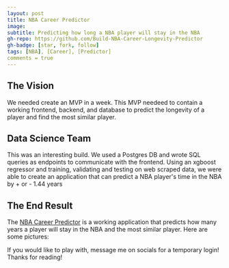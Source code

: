 ```yaml
---
layout: post
title: NBA Career Predictor
image:
subtitle: Predicting how long a NBA player will stay in the NBA 
gh-repo: https://github.com/Build-NBA-Career-Longevity-Predictor
gh-badge: [star, fork, follow]
tags: [NBA], [Career], [Predictor]
comments = true
---
```


## The Vision
We needed create an MVP in a week. This MVP needeed to contain a working frontend, backend, and database to predict the longevity of a player
and find the most similar player.

## Data Science Team
This was an interesting build. We used a Postgres DB and wrote SQL queries as endpoints to communicate with the frontend. Using an xgboost regressor
and training, validating and testing on web scraped data, we were able to create an application that can predict a NBA player's time in the NBA by + or - 1.44 years

## The End Result
The [NBA Career Predictor](https://nba-clp.netlify.com/login) is a working application that predicts how many years a player will stay in the NBA
and the most similar player.
Here are some pictures:

If you would like to play with, message me on socials for a temporary login!
Thanks for reading!
